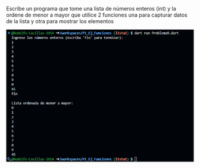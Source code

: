 Escribe un programa que tome una lista de números enteros (int) y la ordene de menor a mayor que utilice 2 funciones una para capturar datos de la lista y otra para mostrar los elementos

![alt text](image-4.png)